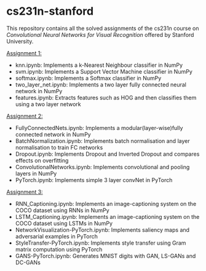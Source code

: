 # cs231n-stanford

This repository contains all the solved assignments of the cs231n course on _Convolutional Neural Networks for Visual Recognition_ offered by Stanford University.

[Assignment 1:](https://github.com/lalithnag/cs231n/tree/master/assignment1)

* knn.ipynb: Implements a k-Nearest Neighbour classifier in NumPy
* svm.ipynb: Implements a Support Vector Machine classifier in NumPy
* softmax.ipynb: Implements a Softmax classifier in NumPy
* two_layer_net.ipynb: Implements a two layer fully connected neural network in NumPy
* features.ipynb: Extracts features such as HOG and then classifies them using a two layer network

[Assignment 2:](https://github.com/lalithnag/cs231n/tree/master/assignment2)

* FullyConnectedNets.ipynb: Implements a modular(layer-wise)fully connected network in NumPy
* BatchNormalization.ipynb: Implements batch normalisation and layer normalisation to train FC networks
* Dropout.ipynb: Implements Dropout and Inverted Dropout and compares effects on overfitting
* ConvolutionalNetworks.ipynb: Implements convolutional and pooling layers in NumPy
* PyTorch.ipynb: Implements simple 3 layer convNet in PyTorch

[Assignment 3:](https://github.com/lalithnag/cs231n/tree/master/assignment3)

* RNN_Captioning.ipynb: Implements an image-captioning system on the COCO dataset using RNNs in NumPy
* LSTM_Captioning.ipynb: Implements an image-captioning system on the COCO dataset using LSTMs in NumPy
* NetworkVisualization-PyTorch.ipynb: Implements saliency maps and adversarial examples in PyTorch
* StyleTransfer-PyTorch.ipynb: Implements style transfer using Gram matrix computation using PyTorch
* GANS-PyTorch.ipynb: Generates MNIST digits with GAN, LS-GANs and DC-GANs
